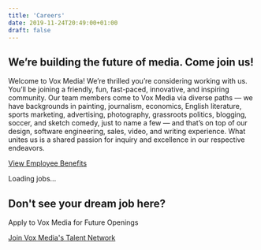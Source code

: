 ```yaml
---
title: 'Careers'
date: 2019-11-24T20:49:00+01:00
draft: false
---
```


  

  

We’re building the future of media. Come join us!
-------------------------------------------------

  

  

  

Welcome to Vox Media! We’re thrilled you’re considering working with us. You’ll be joining a friendly, fun, fast-paced, innovative, and inspiring community. Our team members come to Vox Media via diverse paths — we have backgrounds in painting, journalism, economics, English literature, sports marketing, advertising, photography, grassroots politics, blogging, soccer, and sketch comedy, just to name a few — and that’s on top of our design, software engineering, sales, video, and writing experience. What unites us is a shared passion for inquiry and excellence in our respective endeavors.  
  

  
  

[View Employee Benefits](https://www.voxmedia.com/pages/employee-benefits)

  

  

  

  
  
  

  
  

Loading jobs...

  

  

Don't see your dream job here?
------------------------------

  

Apply to Vox Media for Future Openings

  
[Join Vox Media's Talent Network](https://boards.greenhouse.io/voxmedia/jobs/1301262?gh_jid=1301262)